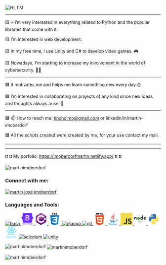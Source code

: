 ![HI, I'M](https://user-images.githubusercontent.com/93394695/226223217-11a0c93c-2ad4-43f3-a395-1761ac03d4ad.gif)


-----------------------------------------------------------------------------------------------------------------------------------------------------------------------------------

🟨 ⚡ I’m very interested in everything related to Python and the popular libraries that come with it.

🟨 I’m interested in web development.

🟨 In my free time, I use Unity and C# to develop video games. 🎮

🟨 Nowadays, I'm starting to increase my involvement in the world of cybersecurity. 👩‍💻

-----------------------------------------------------------------------------------------------------------------------------------------------------------------------------------

🟩 It motivates me and helps me learn something new every day.🌞 

🟩 I’m interested in collaborating on projects of any kind since new ideas and thoughts always arise. 🧠

-----------------------------------------------------------------------------------------------------------------------------------------------------------------------------------

🟪 📫 How to reach me: tinchoimo@gmail.com  or linkedin/in/martin-imoberdorf

🟪 All the scripts created were created by me, for your use contact my mail.

-------------------------------------------------------------------------------------------------------------------------------------------------------------------------
----------
❗❗ ❗❗ My porfolio: https://imoberdorfmartin.netlify.app/ ❗❗ ❗❗



<p align="left"> <img src="https://komarev.com/ghpvc/?username=martinimoberdorf&label=Profile%20views&color=0e75b6&style=flat" alt="martinimoberdorf" /> </p>

<h3 align="left">Connect with me:</h3>
<p align="left">
<a href="https://linkedin.com/in/martin josé imoberdorf" target="blank"><img align="center" src="https://raw.githubusercontent.com/rahuldkjain/github-profile-readme-generator/master/src/images/icons/Social/linked-in-alt.svg" alt="martin josé imoberdorf" height="30" width="40" /></a>
</p>

<h3 align="left">Languages and Tools:</h3>
<p align="left"> <a href="https://www.gnu.org/software/bash/" target="_blank" rel="noreferrer"> <img src="https://www.vectorlogo.zone/logos/gnu_bash/gnu_bash-icon.svg" alt="bash" width="40" height="40"/> </a> <a href="https://getbootstrap.com" target="_blank" rel="noreferrer"> <img src="https://raw.githubusercontent.com/devicons/devicon/master/icons/bootstrap/bootstrap-plain-wordmark.svg" alt="bootstrap" width="40" height="40"/> </a> <a href="https://www.w3schools.com/cs/" target="_blank" rel="noreferrer"> <img src="https://raw.githubusercontent.com/devicons/devicon/master/icons/csharp/csharp-original.svg" alt="csharp" width="40" height="40"/> </a> <a href="https://www.w3schools.com/css/" target="_blank" rel="noreferrer"> <img src="https://raw.githubusercontent.com/devicons/devicon/master/icons/css3/css3-original-wordmark.svg" alt="css3" width="40" height="40"/> </a> <a href="https://www.djangoproject.com/" target="_blank" rel="noreferrer"> <img src="https://cdn.worldvectorlogo.com/logos/django.svg" alt="django" width="40" height="40"/> </a> <a href="https://git-scm.com/" target="_blank" rel="noreferrer"> <img src="https://www.vectorlogo.zone/logos/git-scm/git-scm-icon.svg" alt="git" width="40" height="40"/> </a> <a href="https://www.w3.org/html/" target="_blank" rel="noreferrer"> <img src="https://raw.githubusercontent.com/devicons/devicon/master/icons/html5/html5-original-wordmark.svg" alt="html5" width="40" height="40"/> </a> <a href="https://www.java.com" target="_blank" rel="noreferrer"> <img src="https://raw.githubusercontent.com/devicons/devicon/master/icons/java/java-original.svg" alt="java" width="40" height="40"/> </a> <a href="https://developer.mozilla.org/en-US/docs/Web/JavaScript" target="_blank" rel="noreferrer"> <img src="https://raw.githubusercontent.com/devicons/devicon/master/icons/javascript/javascript-original.svg" alt="javascript" width="40" height="40"/> </a> <a href="https://nodejs.org" target="_blank" rel="noreferrer"> <img src="https://raw.githubusercontent.com/devicons/devicon/master/icons/nodejs/nodejs-original-wordmark.svg" alt="nodejs" width="40" height="40"/> </a> <a href="https://www.python.org" target="_blank" rel="noreferrer"> <img src="https://raw.githubusercontent.com/devicons/devicon/master/icons/python/python-original.svg" alt="python" width="40" height="40"/> </a> <a href="https://reactjs.org/" target="_blank" rel="noreferrer"> <img src="https://raw.githubusercontent.com/devicons/devicon/master/icons/react/react-original-wordmark.svg" alt="react" width="40" height="40"/> </a> <a href="https://www.selenium.dev" target="_blank" rel="noreferrer"> <img src="https://raw.githubusercontent.com/detain/svg-logos/780f25886640cef088af994181646db2f6b1a3f8/svg/selenium-logo.svg" alt="selenium" width="40" height="40"/> </a> <a href="https://unity.com/" target="_blank" rel="noreferrer"> <img src="https://www.vectorlogo.zone/logos/unity3d/unity3d-icon.svg" alt="unity" width="40" height="40"/> </a> </p>

<p><img align="left" src="https://github-readme-stats.vercel.app/api/top-langs?username=martinimoberdorf&show_icons=true&locale=en&layout=compact" alt="martinimoberdorf" /></p>

<p>&nbsp;<img align="center" src="https://github-readme-stats.vercel.app/api?username=martinimoberdorf&show_icons=true&locale=en" alt="martinimoberdorf" /></p>

<p><img align="center" src="https://github-readme-streak-stats.herokuapp.com/?user=martinimoberdorf&" alt="martinimoberdorf" /></p>
